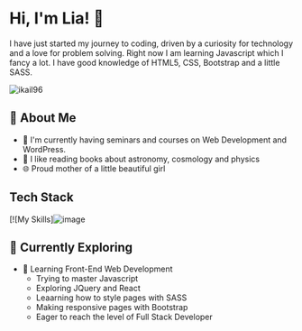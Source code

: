 

# Hi, I'm Lia! 👋

I have just started my journey to coding, driven by a curiosity for technology and a love for problem solving. Right now I am  learning Javascript which I fancy a lot. I have good knowledge of HTML5, CSS, Bootstrap and a little SASS. 

![ikail96](https://github-readme-stats.vercel.app/api?username=<ikail96>&theme=vue-dark&show_icons=true&hide_border=true&count_private=true)

## 🚀 About Me

- 🔭 I'm currently having seminars and courses on Web Development and WordPress.
- 📝 I like reading books about astronomy, cosmology and physics
- 🌐 Proud mother of a little beautiful girl 


## Tech Stack
[![My Skills]![image](https://github.com/user-attachments/assets/4c846852-a408-470d-916d-2fea9a51fe68)



## 🌱 Currently Exploring

- 🚀 Learning Front-End Web Development
  - Trying to master Javascript
  - Exploring JQuery and React
  - Leaarning how to style pages with SASS
  - Making responsive pages with Bootstrap
  - Eager to reach the level of Full Stack Developer 

 




